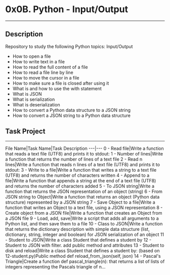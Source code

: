# 0x0B. Python - Input/Output
---

## Description
Repository to study the following Python topics: Input/Output

- How to open a file
- How to write text in a file
- How to read the full content of a file
- How to read a file line by line
- How to move the cursor in a file
- How to make sure a file is closed after using it
- What is and how to use the with statement
- What is JSON
- What is serialization
- What is deserialization
- How to convert a Python data structure to a JSON string
- How to convert a JSON string to a Python data structure

## Task Project
---
File Name|Task Name|Task Description
---|---
0 - Read file|Write a function that reads a text file (UTF8) and prints it to stdout:
1 - Number of lines|Write a function that returns the number of lines of a text file
2 - Read n lines|Write a function that reads n lines of a text file (UTF8) and prints it to stdout:
3 - Write to a file|Write a function that writes a string to a text file (UTF8) and returns the number of characters written
4 - Append to a file|Write a function that appends a string at the end of a text file (UTF8) and returns the number of characters added
5 - To JSON string|Write a function that returns the JSON representation of an object (string)
6 - From JSON string to Object|Write a function that returns an object (Python data structure) represented by a JSON string
7 - Save Object to a file|Write a function that writes an Object to a text file, using a JSON representation
8 - Create object from a JSON file|Write a function that creates an Object from a JSON file
9 - Load, add, save|Write a script that adds all arguments to a Python list, and then save them to a file
10 - Class to JSON|Write a function that returns the dictionary description with simple data structure (list, dictionary, string, integer and boolean) for JSON serialization of an object
11 - Student to JSON|Write a class Student that defines a student by
12 - Student to JSON with filter. add public method and attributes
13 - Student to disk and reload|Write a class Student that defines a student by: (based on 12-student.py)Public method def reload_from_json(self, json)
14 - Pascal's Triangle|Create a function def pascal_triangle(n): that returns a list of lists of integers representing the Pascals triangle of n...
